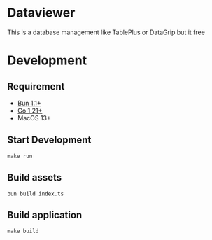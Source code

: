 # Dataviewer

This is a database management like TablePlus or DataGrip but it free

# Development

## Requirement

- [Bun 1.1+](https://bun.sh)
- [Go 1.21+](https://go.dev)
- MacOS 13+

## Start Development
```shell
make run
```

## Build assets
```
bun build index.ts
```

## Build application
```
make build
```